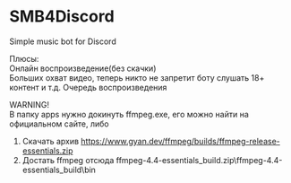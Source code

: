 # SMB4Discord
Simple music bot for Discord
  
Плюсы:  
Онлайн воспроизведение(без скачки)  
Больших охват видео, теперь никто не запретит боту слушать 18+ контент и т.д. 
Очередь воспроизведения 

WARNING!  
В папку apps нужно докинуть ffmpeg.exe, его можно найти на официальном сайте, либо  
1. Скачать архив https://www.gyan.dev/ffmpeg/builds/ffmpeg-release-essentials.zip 
2. Достать ffmpeg отсюда ffmpeg-4.4-essentials_build.zip\ffmpeg-4.4-essentials_build\bin
